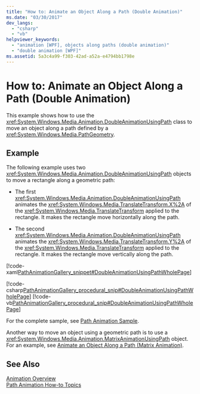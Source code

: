 ```yaml
---
title: "How to: Animate an Object Along a Path (Double Animation)"
ms.date: "03/30/2017"
dev_langs: 
  - "csharp"
  - "vb"
helpviewer_keywords: 
  - "animation [WPF], objects along paths (double animation)"
  - "double animation [WPF]"
ms.assetid: 5a3c4a99-f303-42ad-a52a-e4794bb1798e
---
```

# How to: Animate an Object Along a Path (Double Animation)
This example shows how to use the <xref:System.Windows.Media.Animation.DoubleAnimationUsingPath> class to move an object along a path defined by a <xref:System.Windows.Media.PathGeometry>.  
  
## Example  
 The following example uses two <xref:System.Windows.Media.Animation.DoubleAnimationUsingPath> objects to move a rectangle along a geometric path:  
  
-   The first <xref:System.Windows.Media.Animation.DoubleAnimationUsingPath> animates the <xref:System.Windows.Media.TranslateTransform.X%2A> of the <xref:System.Windows.Media.TranslateTransform> applied to the rectangle. It makes the rectangle move horizontally along the path.  
  
-   The second <xref:System.Windows.Media.Animation.DoubleAnimationUsingPath> animates the <xref:System.Windows.Media.TranslateTransform.Y%2A> of the <xref:System.Windows.Media.TranslateTransform> applied to the rectangle. It makes the rectangle move vertically along the path.  
  
 [!code-xaml[PathAnimationGallery_snippet#DoubleAnimationUsingPathWholePage](../../../../samples/snippets/csharp/VS_Snippets_Wpf/PathAnimationGallery_snippet/CS/doubleanimationusingpathexample.xaml#doubleanimationusingpathwholepage)]  
  
 [!code-csharp[PathAnimationGallery_procedural_snip#DoubleAnimationUsingPathWholePage](../../../../samples/snippets/csharp/VS_Snippets_Wpf/PathAnimationGallery_procedural_snip/CSharp/DoubleAnimationUsingPathExample.cs#doubleanimationusingpathwholepage)]
 [!code-vb[PathAnimationGallery_procedural_snip#DoubleAnimationUsingPathWholePage](../../../../samples/snippets/visualbasic/VS_Snippets_Wpf/PathAnimationGallery_procedural_snip/VisualBasic/DoubleAnimationUsingPathExample.vb#doubleanimationusingpathwholepage)]  
  
 For the complete sample, see [Path Animation Sample](http://go.microsoft.com/fwlink/?LinkID=160028).  
  
 Another way to move an object using a geometric path is to use a <xref:System.Windows.Media.Animation.MatrixAnimationUsingPath> object. For an example, see [Animate an Object Along a Path (Matrix Animation)](../../../../docs/framework/wpf/graphics-multimedia/how-to-animate-an-object-along-a-path-matrix-animation.md).  
  
## See Also  
 [Animation Overview](../../../../docs/framework/wpf/graphics-multimedia/animation-overview.md)  
 [Path Animation How-to Topics](../../../../docs/framework/wpf/graphics-multimedia/path-animation-how-to-topics.md)
